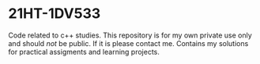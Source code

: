 # 21HT-1DV533
Code related to c++ studies. This repository is for my own private use only and should *not* be public. If it is please contact me.
Contains my solutions for practical assigments and learning projects. 
